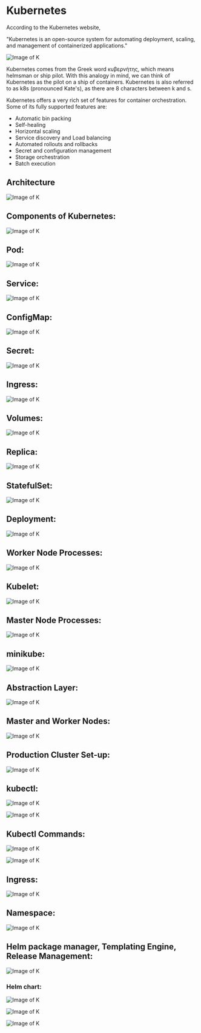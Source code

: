 # Kubernetes

According to the Kubernetes website,

"Kubernetes is an open-source system for automating deployment, scaling, and management of containerized applications."


![Image of K](https://github.com/IamVigneshC/Kubernetes/blob/main/Resources/fd.png)


Kubernetes comes from the Greek word κυβερνήτης, which means helmsman or ship pilot. With this analogy in mind, we can think of Kubernetes as the pilot on a ship of containers. Kubernetes is also referred to as k8s (pronounced Kate's), as there are 8 characters between k and s.

Kubernetes offers a very rich set of features for container orchestration. Some of its fully supported features are:

- Automatic bin packing
- Self-healing
- Horizontal scaling
- Service discovery and Load balancing
- Automated rollouts and rollbacks
- Secret and configuration management
- Storage orchestration
- Batch execution

## Architecture

![Image of K](https://github.com/IamVigneshC/Kubernetes/blob/main/Resources/kub.svg)

## Components of Kubernetes:

![Image of K](https://github.com/IamVigneshC/Kubernetes/blob/main/01%20Kubernetes%20Components.PNG)


## Pod:

![Image of K](https://github.com/IamVigneshC/Kubernetes/blob/main/02%20Pod.PNG)


## Service:

![Image of K](https://github.com/IamVigneshC/Kubernetes/blob/main/03%20Service.PNG)


## ConfigMap:

![Image of K](https://github.com/IamVigneshC/Kubernetes/blob/main/04%20ConfigMap.PNG)


## Secret:

![Image of K](https://github.com/IamVigneshC/Kubernetes/blob/main/05%20Secret.PNG)


## Ingress:

![Image of K](https://github.com/IamVigneshC/Kubernetes/blob/main/06%20Ingress.PNG)


## Volumes:

![Image of K](https://github.com/IamVigneshC/Kubernetes/blob/main/07%20Volumes.PNG)


## Replica:

![Image of K](https://github.com/IamVigneshC/Kubernetes/blob/main/08%20Replica.PNG)


## StatefulSet:

![Image of K](https://github.com/IamVigneshC/Kubernetes/blob/main/09%20StatefulSet.PNG)


## Deployment:

![Image of K](https://github.com/IamVigneshC/Kubernetes/blob/main/10%20Deployment.PNG)


## Worker Node Processes:

![Image of K](https://github.com/IamVigneshC/Kubernetes/blob/main/11%20Worker%20Node%20Processes.PNG)


## Kubelet:

![Image of K](https://github.com/IamVigneshC/Kubernetes/blob/main/12%20Kubelet.PNG)


## Master Node Processes:

![Image of K](https://github.com/IamVigneshC/Kubernetes/blob/main/13%20Master%20Node%20Processes.PNG)


## minikube:

![Image of K](https://github.com/IamVigneshC/Kubernetes/blob/main/14%20minikube.PNG)



## Abstraction Layer:

![Image of K](https://github.com/IamVigneshC/Kubernetes/blob/main/AbstractionLayers.png)


## Master and Worker Nodes:

![Image of K](https://github.com/IamVigneshC/Kubernetes/blob/main/MasterandWorkerNodes.png)


## Production Cluster Set-up:

![Image of K](https://github.com/IamVigneshC/Kubernetes/blob/main/ProductionClusterSetup.png)


## kubectl:

![Image of K](https://github.com/IamVigneshC/Kubernetes/blob/main/15%20kubectl.PNG)



![Image of K](https://github.com/IamVigneshC/Kubernetes/blob/main/Resources/kubectlcom.png)


## Kubectl Commands:

![Image of K](https://github.com/IamVigneshC/Kubernetes/blob/main/kubectlcommanda1.png)


![Image of K](https://github.com/IamVigneshC/Kubernetes/blob/main/kubectlcommands2.png)


## Ingress:

![Image of K](https://github.com/IamVigneshC/Kubernetes/blob/main/Ingress.png)


## Namespace:

![Image of K](https://github.com/IamVigneshC/Kubernetes/blob/main/Namespace.png)



## Helm package manager, Templating Engine, Release Management:

![Image of K](https://github.com/IamVigneshC/Kubernetes/blob/main/Healmchart2.png)


### Helm chart:

![Image of K](https://github.com/IamVigneshC/Kubernetes/blob/main/Helmchart.png)



![Image of K](https://github.com/IamVigneshC/Kubernetes/blob/main/HelmChart1.png)



![Image of K](https://github.com/IamVigneshC/Kubernetes/blob/main/Helmrelease.png)
